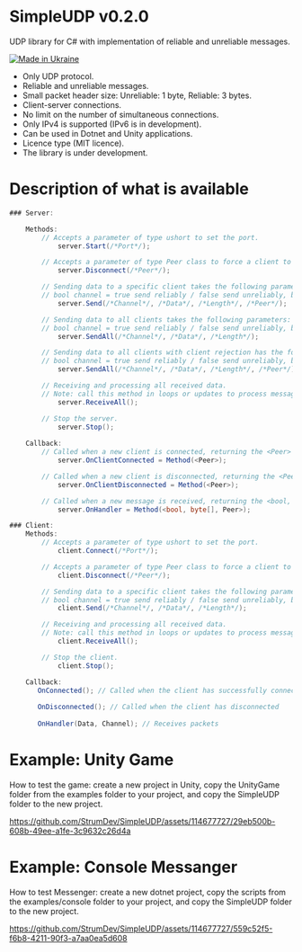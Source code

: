# SimpleUDP v0.2.0

UDP library for C# with implementation of reliable and unreliable messages.

[![Made in Ukraine](https://img.shields.io/badge/made_in-ukraine-ffd700.svg?labelColor=0057b7)](https://stand-with-ukraine.pp.ua)

* Only UDP protocol.
* Reliable and unreliable messages.
* Small packet header size: Unreliable: 1 byte, Reliable: 3 bytes.
* Client-server connections.
* No limit on the number of simultaneous connections.
* Only IPv4 is supported (IPv6 is in development).
* Can be used in Dotnet and Unity applications.
* Licence type (MIT licence).
* The library is under development.

# Description of what is available

```csharp
### Server:

    Methods:
        // Accepts a parameter of type ushort to set the port.
            server.Start(/*Port*/);

        // Accepts a parameter of type Peer class to force a client to disconnect from the server.
            server.Disconnect(/*Peer*/);

        // Sending data to a specific client takes the following parameters:
        // bool channel = true send reliably / false send unreliably, byte[] data = byte array, int length = length of byte array, Peer peer = to whom to send.
            server.Send(/*Channel*/, /*Data*/, /*Length*/, /*Peer*/);

        // Sending data to all clients takes the following parameters:
        // bool channel = true send reliably / false send unreliably, byte[] data = byte array, int length = length of byte array.
            server.SendAll(/*Channel*/, /*Data*/, /*Length*/);

        // Sending data to all clients with client rejection has the following parameters:
        // bool channel = true send reliably / false send unreliably, byte[] data = byte array, int length = length of byte array, Peer to peer = to whom not to send.
            server.SendAll(/*Channel*/, /*Data*/, /*Length*/, /*Peer*/);

        // Receiving and processing all received data.
        // Note: call this method in loops or updates to process messages.
            server.ReceiveAll();

        // Stop the server.
            server.Stop(); 
        
    Callback:
        // Called when a new client is connected, returning the <Peer> parameter.
            server.OnClientConnected = Method(<Peer>);

        // Called when a new client is disconnected, returning the <Peer> parameter.
            server.OnClientDisconnected = Method(<Peer>);

        // Called when a new message is received, returning the <bool, byte[], Peer> parameters
            server.OnHandler = Method(<bool, byte[], Peer>);

### Client:
    Methods:
        // Accepts a parameter of type ushort to set the port.
            client.Connect(/*Port*/);

        // Accepts a parameter of type Peer class to force a client to disconnect from the server.
            client.Disconnect(/*Peer*/);

        // Sending data to a specific client takes the following parameters:
        // bool channel = true send reliably / false send unreliably, byte[] data = byte array, int length = length of byte array.
            client.Send(/*Channel*/, /*Data*/, /*Length*/);

        // Receiving and processing all received data.
        // Note: call this method in loops or updates to process messages.
            client.ReceiveAll();

        // Stop the client.
            client.Stop(); 

    Callback:
       OnConnected(); // Called when the client has successfully connected
       
       OnDisconnected(); // Called when the client has disconnected
       
       OnHandler(Data, Channel); // Receives packets
```

# Example: Unity Game

How to test the game: create a new project in Unity, copy the UnityGame folder from the examples folder to your project, and copy the SimpleUDP folder to the new project.

https://github.com/StrumDev/SimpleUDP/assets/114677727/29eb500b-608b-49ee-a1fe-3c9632c26d4a

# Example: Console Messanger

How to test Messenger: create a new dotnet project, copy the scripts from the examples/console folder to your project, and copy the SimpleUDP folder to the new project.

https://github.com/StrumDev/SimpleUDP/assets/114677727/559c52f5-f6b8-4211-90f3-a7aa0ea5d608
